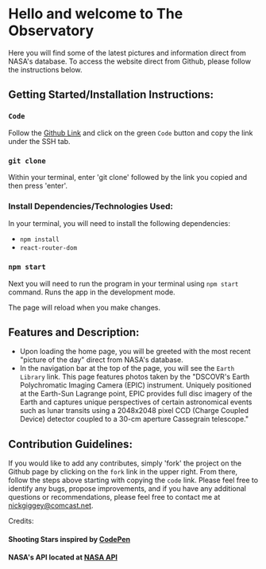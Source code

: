 # Hello and welcome to The Observatory

Here you will find some of the latest pictures and information direct from NASA's database. To access the website direct from Github, please follow the instructions below.

## Getting Started/Installation Instructions:
### `Code`

Follow the [Github Link](https://github.com/nickgiggey/project2) and click on the green `Code` button and copy the link under the SSH tab.

### `git clone`

Within your terminal, enter 'git clone' followed by the link you copied and then press 'enter'.

### Install Dependencies/Technologies Used:

In your terminal, you will need to install the following dependencies:

- `npm install`
- `react-router-dom`

### `npm start`

Next you will need to run the program in your terminal using `npm start` command. 
Runs the app in the development mode.

The page will reload when you make changes.

## Features and Description:

- Upon loading the home page, you will be greeted with the most recent "picture of the day" direct from NASA's database.
- In the navigation bar at the top of the page, you will see the `Earth Library` link. This page features photos taken by the "DSCOVR's Earth Polychromatic Imaging Camera (EPIC) instrument. Uniquely positioned at the Earth-Sun Lagrange point, EPIC provides full disc imagery of the Earth and captures unique perspectives of certain astronomical events such as lunar transits using a 2048x2048 pixel CCD (Charge Coupled Device) detector coupled to a 30-cm aperture Cassegrain telescope."

## Contribution Guidelines:

If you would like to add any contributes, simply 'fork' the project on the Github page by clicking on the `fork` link in the upper right. From there, follow the steps above starting with copying the `code` link. Please feel free to identify any bugs, propose improvements, and if you have any additional questions or recommendations, please feel free to contact me at nickgiggey@comcast.net.

Credits:
#### Shooting Stars inspired by [CodePen](https://codepen.io/webdevshorts/pen/xmGbBX) ####
#### NASA's API located at [NASA API](https://api.nasa.gov/) ####
